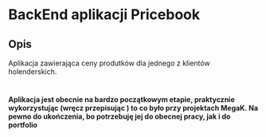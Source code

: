 # BackEnd aplikacji Pricebook

## Opis
Aplikacja zawierająca ceny produtków dla jednego z klientów holenderskich.

#


#### Aplikacja jest obecnie na bardzo początkowym etapie, praktycznie wykorzystując (wręcz przepisując ) to co było przy projektach MegaK. Na pewno do ukończenia, bo potrzebuję jej do obecnej pracy, jak i do portfolio
